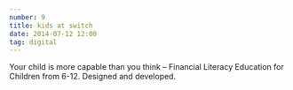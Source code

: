 ```yaml
---
number: 9
title: kids at switch
date: 2014-07-12 12:00
tag: digital
---
```


Your child is more capable than you think – Financial Literacy Education for Children from 6-12. Designed and developed.